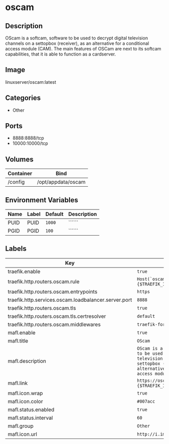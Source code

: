 # oscam

## Description
OScam is a softcam, software to be used to decrypt digital television channels on a settopbox (receiver), as an alternative for a conditional access module (CAM). The main features of OSCam are next to its softcam capabilities, that it is able to function as a cardserver.

## Image
linuxserver/oscam:latest

## Categories
- Other

## Ports
- 8888:8888/tcp
- 10000:10000/tcp

## Volumes
| Container | Bind |
|-----------|------|
| /config | /opt/appdata/oscam |

## Environment Variables
| Name | Label | Default | Description |
|------|-------|---------|-------------|
| PUID | PUID | ```1000``` | `````` |
| PGID | PGID | ```100``` | `````` |

## Labels
| Key | Value |
|-----|-------|
| traefik.enable | ```true``` |
| traefik.http.routers.oscam.rule | ```Host(`oscam.{$TRAEFIK_INGRESS_DOMAIN}`)``` |
| traefik.http.routers.oscam.entrypoints | ```https``` |
| traefik.http.services.oscam.loadbalancer.server.port | ```8888``` |
| traefik.http.routers.oscam.tls | ```true``` |
| traefik.http.routers.oscam.tls.certresolver | ```default``` |
| traefik.http.routers.oscam.middlewares | ```traefik-forward-auth``` |
| mafl.enable | ```true``` |
| mafl.title | ```OScam``` |
| mafl.description | ```OScam is a softcam, software to be used to decrypt digital television channels on a settopbox (receiver), as an alternative for a conditional access module (CAM).``` |
| mafl.link | ```https://oscam.{$TRAEFIK_INGRESS_DOMAIN}``` |
| mafl.icon.wrap | ```true``` |
| mafl.icon.color | ```#007acc``` |
| mafl.status.enabled | ```true``` |
| mafl.status.interval | ```60``` |
| mafl.group | ```Other``` |
| mafl.icon.url | ```http://i.imgur.com/8LadrLg.png``` |

